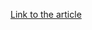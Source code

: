 [Link to the article](https://cybersecuritynews.com/weaponized-pdf-documents-deliver-lumma-infostealer/)
